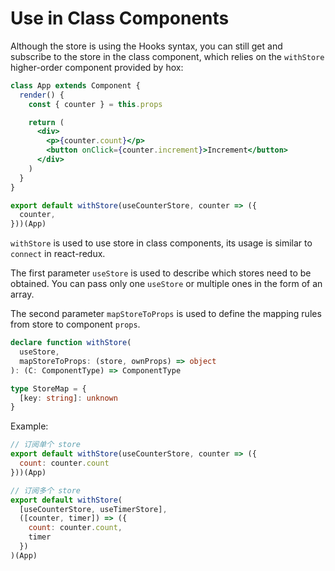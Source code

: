 # Use in Class Components

Although the store is using the Hooks syntax, you can still get and subscribe to the store in the class component, which relies on the `withStore` higher-order component provided by hox:

```jsx
class App extends Component {
  render() {
    const { counter } = this.props

    return (
      <div>
        <p>{counter.count}</p>
        <button onClick={counter.increment}>Increment</button>
      </div>
    )
  }
}

export default withStore(useCounterStore, counter => ({
  counter,
}))(App)
```

`withStore` is used to use store in class components, its usage is similar to `connect` in react-redux.

The first parameter `useStore` is used to describe which stores need to be obtained. You can pass only one `useStore` or multiple ones in the form of an array.

The second parameter `mapStoreToProps` is used to define the mapping rules from store to component `props`.

```typescript
declare function withStore(
  useStore,
  mapStoreToProps: (store, ownProps) => object
): (C: ComponentType) => ComponentType

type StoreMap = {
  [key: string]: unknown
}
```

Example:

```js
// 订阅单个 store
export default withStore(useCounterStore, counter => ({
  count: counter.count
}))(App)

// 订阅多个 store
export default withStore(
  [useCounterStore, useTimerStore],
  ([counter, timer]) => ({
    count: counter.count,
    timer
  })
)(App)
```
